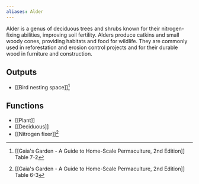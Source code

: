 ```yaml
---
aliases: Alder
---
```

Alder is a genus of deciduous trees and shrubs known for their nitrogen-fixing abilities, improving soil fertility. Alders produce catkins and small woody cones, providing habitats and food for wildlife. They are commonly used in reforestation and erosion control projects and for their durable wood in furniture and construction.
## Outputs
- [[Bird nesting space]][^1]
## Functions
- [[Plant]]
- [[Deciduous]]
- [[Nitrogen fixer]][^2]

[^1]: [[Gaia's Garden - A Guide to Home-Scale Permaculture, 2nd Edition]] Table 7-2
[^2]: [[Gaia's Garden - A Guide to Home-Scale Permaculture, 2nd Edition]] Table 6-3
